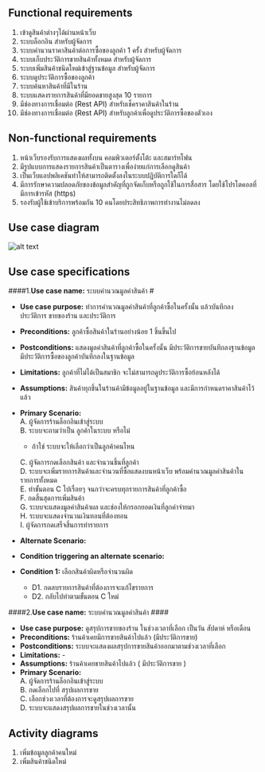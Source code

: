 ## Functional requirements ##
1. เข้าดูสินค้าต่างๆได้ผ่านหน้าเว็บ
2. ระบบล็อกอิน สำหรับผู้จัดการ
2. ระบบคำนวนราคาสินค้าต่อการซื้อของลูกค้า 1 ครั้ง สำหรับผู้จัดการ
3. ระบบเก็บประวัติการขายสินค้าทั้งหมด สำหรับผู้จัดการ
4. ระบบเพิ่มสินค้าชนิดใหม่เข้าสู่ฐานข้อมูล สำหรับผู้จัดการ
5. ระบบดูประวัติการซื้อของลูกค้า
6. ระบบค้นหาสินค้าที่มีในร้าน
7. ระบบแสดงรายการสินค้าที่มียอดขายสูงสุด 10 รายการ
8. มีช่องทางการเชื่อมต่อ (Rest API) สำหรับเช็คราคาสินค้าในร้าน
9. มีช่องทางการเชื่อมต่อ (Rest API) สำหรับลูกค้าเพื่อดูประวัติการซื้อของตัวเอง

## Non-functional requirements ##
1.  หน้าเว็บรองรับการแสดงผลทั้งบน คอมพิวเตอร์ตั้งโต้ะ และสมาร์ทโฟน
2.  มีรูปแบบการแสดงรายการสินค้าเป็นตารางเพื่อง่ายแก่การเลือกดูสินค้า
3.  เป็นเว็บแอปพลิเคชันทำให้สามารถติดตั้งลงในระบบปฏิบัติการใดก็ได้
4.  มีการรักษาความปลอดภัยของข้อมูลสำคัญที่ถูกจัดเก็บหรือถูกใช้ในการสื่อสาร โดยใช้โปรโตคอลที่มีการเข้ารหัส (https)
5. รองรับผู้ใช้เข้าบริการพร้อมกัน 10 คนโดยประสิทธิภาพการทำงานไม่ลดลง

## Use case diagram ##
![alt text](http://ziko.kmi.tl/ooad/usecase3.png)

## Use case specifications ##
####1.**Use case name:** ระบบคำนวณมูลค่าสินค้า  #
 - **Use case purpose:** ทำการคำนวณมูลค่าสินค้าที่ลูกค้าซื้อในครั้งนั้น แล้วบันทึกลงประวัติการ
ขายของร้าน และประวัติการ  
 - **Preconditions:** ลูกค้าซื้อสินค้าในร้านอย่างน้อย 1 ชิ้นขึ้นไป
 - **Postconditions:** แสดงมูลค่าสินค้าที่ลูกค้าซื้อในครั้งนั้น มีประวัติการขายบันทึกลงฐานข้อมูล มีประวัติการซื้อของลูกค้าบันทึกลงในฐานข้อมูล  
 - **Limitations:** ลูกค้าที่ไม่ได้เป็นสมาชิก จะไม่สามารถดูประวัติการซื้อย้อนหลังได้
 - **Assumptions:** สินค้าทุกชิ้นในร้านค้ามีข้อมูลอยู่ในฐานข้อมูล และมีการกำหนดราคาสินค้าไว้แล้ว
 - **Primary Scenario:**  
   A. ผู้จัดการร้านล็อกอินเข้าสู่ระบบ  
   B. ระบบจะถามว่าเป็น ลูกค้าในระบบ หรือไม่  
     -   ถ้าใช่ ระบบจะให้เลือกว่าเป็นลูกค้าคนไหน
   
   C. ผู้จัดการกดเลือกสินค้า และจำนวนชิ้นที่ลูกค้า  
   D. ระบบจะเพิ่มรายการสินค้าและจำนวนที่ซื้อแสดงบนหน้าเว็บ พร้อมคำนวณมูลค่าสินค้าในรายการทั้งหมด  
   E. ทำขั้นตอน C ไปเรื่อยๆ จนกว่าจะครบทุกรายการสินค้าที่ลูกค้าซื้อ  
   F. กดสิ้นสุดการเพิ่มสินค้า  
   G. ระบบจะแสดงมูลค่าสินค้าผล และช่องให้กรอกยอดเงินที่ลูกค่าจ่ายมา  
   H. ระบบจะแสดงจำนวนเงินทอนที่ต้องทอน  
   I. ผู้จัดการกดเสร็จสิ้นการทำรายการ  
 - **Alternate Scenario:**
 - **Condition triggering an alternate scenario:**
 - **Condition 1:** เลือกสินค้าผิดหรือจำนวนผิด
     - D1. กดลบรายการสินค้าที่ต้องการจะแก้ไขรายการ  
     - D2. กลับไปทำตามขั้นตอน C ใหม่  
  

####2.**Use case name:** ระบบคำนวณมูลค่าสินค้า  ####
 - **Use case purpose:** ดูสรุปการขายของร้าน ในช่วงเวลาที่เลือก เป็นวัน สัปดาห์ หรือเดือน  
 - **Preconditions:** ร้านค้าเคยมีการขายสินค้าไปแล้ว (มีประวัติการขาย)
 - **Postconditions:** ระบบจะแสดงผลสรุปการขายสินค้าออกมาตามช่วงเวลาที่เลือก  
 - **Limitations:** -
 - **Assumptions:** ร้านค้าเคยขายสินค้าไปแล้ว ( มีประวัติการขาย )  
 - **Primary Scenario:**  
   A. ผู้จัดการร้านล็อกอินเข้าสู่ระบบ    
   B. กดเลือกไปที่ สรุปผลการขาย  
   C. เลือกช่วงเวลาที่ต้องการจะดูสรุปผลการขาย  
   D. ระบบจะแสดงสรุปผลการขายในช่วงเวลานั้น  

## Activity diagrams ##
1. เพิ่มข้อมูลลูกค้าคนใหม่
2. เพิ่มสินค้าชนิดใหม่
